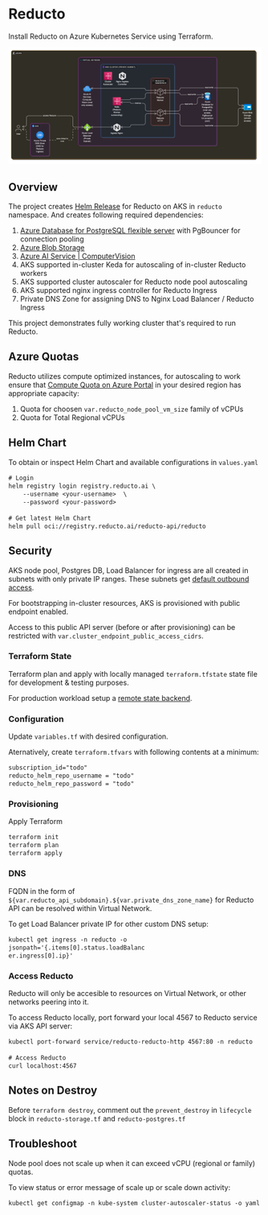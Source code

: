 # Reducto

Install Reducto on Azure Kubernetes Service using Terraform.

![Reducto on-prem Architecture for Azure](./reducto-architecture-on-azure.png)

## Overview

The project creates [Helm Release](./reducto-helm-release.tf) for Reducto on AKS in `reducto` namespace. And creates following required dependencies:
1. [Azure Database for PostgreSQL flexible server](./reducto-postgres.tf) with PgBouncer for connection pooling
2. [Azure Blob Storage](./reducto-storage.tf)
3. [Azure AI Service | ComputerVision](./reducto-computervision.tf)
4. AKS supported in-cluster Keda for autoscaling of in-cluster Reducto workers
5. AKS supported cluster autoscaler for Reducto node pool autoscaling
6. AKS supported nginx ingress controller for Reducto Ingress
7. Private DNS Zone for assigning DNS to Nginx Load Balancer / Reducto Ingress

This project demonstrates fully working cluster that's required to run Reducto.

## Azure Quotas

Reducto utilizes compute optimized instances, for autoscaling to work ensure that [Compute Quota on Azure Portal](https://portal.azure.com/#view/Microsoft_Azure_Capacity/QuotaMenuBlade/~/overview) in your desired region has appropriate capacity:

1. Quota for choosen `var.reducto_node_pool_vm_size` family of vCPUs
2. Quota for Total Regional vCPUs


## Helm Chart

To obtain or inspect Helm Chart and available configurations in `values.yaml`

```
# Login
helm registry login registry.reducto.ai \
    --username <your-username>  \
    --password <your-password>

# Get latest Helm Chart
helm pull oci://registry.reducto.ai/reducto-api/reducto
```

## Security

AKS node pool, Postgres DB, Load Balancer for ingress are all created in subnets with only private IP ranges. These subnets get [default outbound access](https://learn.microsoft.com/en-us/azure/virtual-network/ip-services/default-outbound-access).

For bootstrapping in-cluster resources, AKS is provisioned with public endpoint enabled.

Access to this public API server (before or after provisioning) can be restricted with `var.cluster_endpoint_public_access_cidrs`.



### Terraform State

Terraform plan and apply with locally managed `terraform.tfstate` state file for development & testing purposes.

For production workload setup a [remote state backend](https://developer.hashicorp.com/terraform/language/backend).

### Configuration

Update `variables.tf` with desired configuration.

Aternatively, create `terraform.tfvars` with following contents at a minimum:

```
subscription_id="todo"
reducto_helm_repo_username = "todo"
reducto_helm_repo_password = "todo"
```

### Provisioning

Apply Terraform

```
terraform init
terraform plan
terraform apply
```

### DNS

FQDN in the form of `${var.reducto_api_subdomain}.${var.private_dns_zone_name}` for Reducto API can be resolved within Virtual Network. 

To get Load Balancer private IP for other custom DNS setup:

```
kubectl get ingress -n reducto -o jsonpath='{.items[0].status.loadBalanc
er.ingress[0].ip}'
```

### Access Reducto

Reducto will only be accesible to resources on Virtual Network, or other networks peering into it. 

To access Reducto locally, port forward your local 4567 to Reducto service via AKS API server:

```
kubectl port-forward service/reducto-reducto-http 4567:80 -n reducto

# Access Reducto
curl localhost:4567
```

## Notes on Destroy

Before `terraform destroy`, comment out the `prevent_destroy` in `lifecycle` block in `reducto-storage.tf` and `reducto-postgres.tf`

## Troubleshoot

Node pool does not scale up when it can exceed vCPU (regional or family) quotas.

To view status or error message of scale up or scale down activity:

```
kubectl get configmap -n kube-system cluster-autoscaler-status -o yaml
```